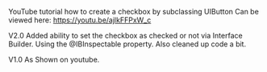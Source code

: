 YouTube tutorial how to create a checkbox by subclassing UIButton
Can be viewed here: https://youtu.be/ajlkFFPxW_c

V2.0 Added ability to set the checkbox as checked or not via Interface Builder. 
Using the @IBInspectable property.
Also cleaned up code a bit.

V1.0 As Shown on youtube.
